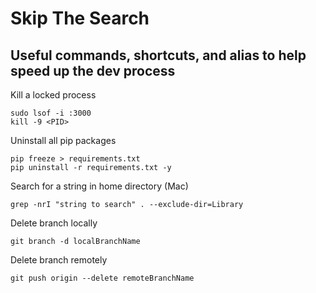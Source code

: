 # Skip The Search
## Useful commands, shortcuts, and alias to help speed up the dev process

Kill a locked process
```
sudo lsof -i :3000
kill -9 <PID>
```

Uninstall all pip packages
```
pip freeze > requirements.txt
pip uninstall -r requirements.txt -y
```

Search for a string in home directory (Mac)
```
grep -nrI "string to search" . --exclude-dir=Library
```

Delete branch locally
```
git branch -d localBranchName
```

Delete branch remotely
```
git push origin --delete remoteBranchName
```
